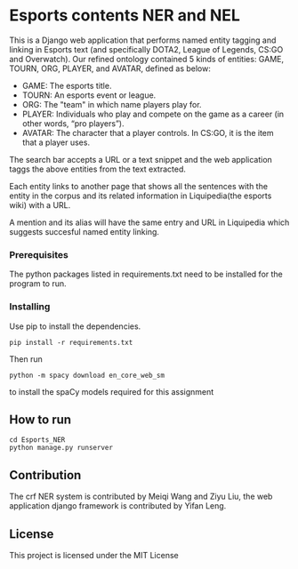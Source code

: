 # Esports contents NER and NEL

This is a Django web application that performs named entity tagging and linking in Esports text (and specifically DOTA2, League of Legends, CS:GO and Overwatch). Our refined ontology contained 5 kinds of entities: GAME, TOURN, ORG, PLAYER, and AVATAR, defined as below:

* GAME: The esports title.
* TOURN:  An esports event or league.
* ORG: The "team" in which name players play for.
* PLAYER: Individuals who play and compete on the game as a career (in other words, “pro players”).
* AVATAR: The character that a player controls. In CS:GO, it is the item that a player uses.

The search bar accepts a URL or a text snippet and the web application taggs the above entities from the text extracted. 

Each entity links to another page that shows all the sentences with the entity in the corpus and its related information in Liquipedia(the esports wiki) with a URL.

A mention and its alias will have the same entry and URL in Liquipedia which suggests succesful named entity linking. 

### Prerequisites

The python packages listed in requirements.txt need to be installed for the program to run.

### Installing
Use pip to install the dependencies.

```
pip install -r requirements.txt
```

Then run

```
python -m spacy download en_core_web_sm
```

to install the spaCy models required for this assignment


## How to run

```
cd Esports_NER
python manage.py runserver
```

## Contribution

The crf NER system is contributed by Meiqi Wang and Ziyu Liu, the web application django framework is contributed by Yifan Leng.

## License

This project is licensed under the MIT License 

